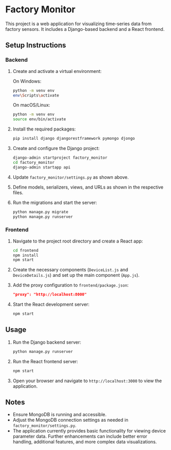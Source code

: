# Factory Monitor

This project is a web application for visualizing time-series data from factory sensors. It includes a Django-based backend and a React frontend.

## Setup Instructions

### Backend

1. Create and activate a virtual environment:

    On Windows:
    ```sh
    python -m venv env
    env\Scripts\activate
    ```

    On macOS/Linux:
    ```sh
    python -m venv env
    source env/bin/activate
    ```

2. Install the required packages:
    ```sh
    pip install django djangorestframework pymongo djongo
    ```

3. Create and configure the Django project:
    ```sh
    django-admin startproject factory_monitor
    cd factory_monitor
    django-admin startapp api
    ```

4. Update `factory_monitor/settings.py` as shown above.

5. Define models, serializers, views, and URLs as shown in the respective files.

6. Run the migrations and start the server:
    ```sh
    python manage.py migrate
    python manage.py runserver
    ```

### Frontend

1. Navigate to the project root directory and create a React app:
    ```sh
    cd frontend
    npm install
    npm start
    ```

2. Create the necessary components (`DeviceList.js` and `DeviceDetails.js`) and set up the main component (`App.js`).

3. Add the proxy configuration to `frontend/package.json`:
    ```json
    "proxy": "http://localhost:8000"
    ```

4. Start the React development server:
    ```sh
    npm start
    ```

## Usage

1. Run the Django backend server:
    ```sh
    python manage.py runserver
    ```

2. Run the React frontend server:
    ```sh
    npm start
    ```

3. Open your browser and navigate to `http://localhost:3000` to view the application.

## Notes

- Ensure MongoDB is running and accessible.
- Adjust the MongoDB connection settings as needed in `factory_monitor/settings.py`.
- The application currently provides basic functionality for viewing device parameter data. Further enhancements can include better error handling, additional features, and more complex data visualizations.
